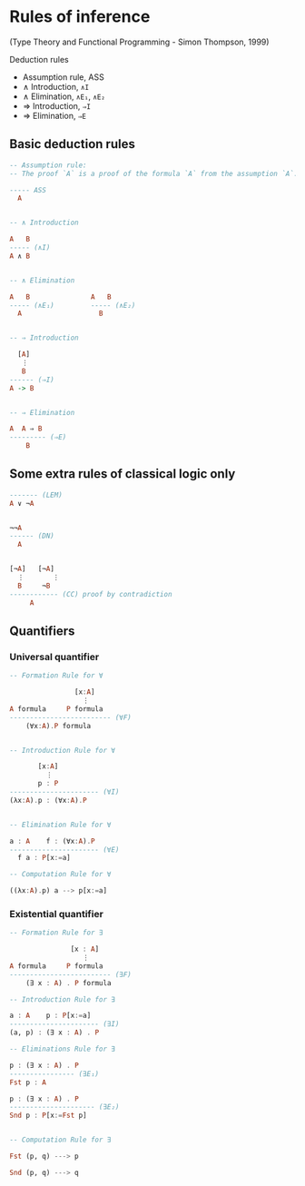 # Rules of inference
(Type Theory and Functional Programming - Simon Thompson, 1999)

Deduction rules
- Assumption rule, ASS
- ∧ Introduction, `∧I`
- ∧ Elimination, `∧E₁`, `∧E₂`
- ⇒ Introduction, `⇒I`
- ⇒ Elimination, `⇒E`


## Basic deduction rules

```hs
-- Assumption rule:
-- The proof `A` is a proof of the formula `A` from the assumption `A`.

----- ASS
  A


-- ∧ Introduction

A   B
----- (∧I)
A ∧ B


-- ∧ Elimination

A   B               A   B
----- (∧E₁)         ----- (∧E₂)
  A                   B


-- ⇒ Introduction

  [A]
   ⋮
   B
------ (⇒I)
A -> B


-- ⇒ Elimination

A  A ⇒ B
--------- (⇒E)
    B
```


## Some extra rules of classical logic only

```hs
------- (LEM)
A ∨ ¬A


¬¬A
------ (DN)
  A


[¬A]   [¬A]
  ⋮       ⋮
  B     ¬B
------------ (CC) proof by contradiction
     A
```


## Quantifiers

### Universal quantifier

```hs
-- Formation Rule for ∀

                [x:A]
                  ⋮
A formula     P formula
------------------------- (∀F)
    (∀x:A).P formula


-- Introduction Rule for ∀

       [x:A]
         ⋮
       p : P
---------------------- (∀I)
(λx:A).p : (∀x:A).P


-- Elimination Rule for ∀

a : A    f : (∀x:A).P
---------------------- (∀E)
  f a : P[x:=a]

-- Computation Rule for ∀

((λx:A).p) a --> p[x:=a]
```

### Existential quantifier

```hs
-- Formation Rule for ∃

               [x : A]
                  ⋮
A formula     P formula
------------------------- (∃F)
    (∃ x : A) . P formula

-- Introduction Rule for ∃

a : A    p : P[x:=a]
---------------------- (∃I)
(a, p) : (∃ x : A) . P

-- Eliminations Rule for ∃

p : (∃ x : A) . P
---------------- (∃E₁)
Fst p : A

p : (∃ x : A) . P
--------------------- (∃E₂)
Snd p : P[x:=Fst p]


-- Computation Rule for ∃

Fst (p, q) ---> p

Snd (p, q) ---> q
```
